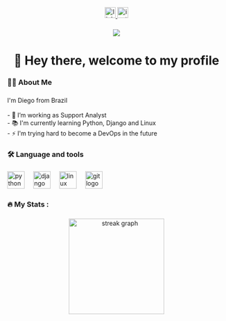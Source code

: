 <div align="center">
  <a href="https://www.linkedin.com/in/diego-nasser-fiuza-2b7ab1237/" target="_blank">
    <img src="https://img.shields.io/static/v1?message=LinkedIn&logo=linkedin&label=&color=0077B5&logoColor=white&labelColor=&style=for-the-badge" height="25" alt="linkedin logo"  />
  </a>
  <a href="https://www.instagram.com/diego_nfiuza/" target="_blank">
    <img src="https://img.shields.io/static/v1?message=Instagram&logo=instagram&label=&color=E4405F&logoColor=white&labelColor=&style=for-the-badge" height="25" alt="instagram logo"  />
  </a>
</div>

###

<div align="center">
  <img src="https://visitor-badge.laobi.icu/badge?page_id=DiegoFiuza.DiegoFiuza&"  />
</div>

###

<h1 align="center">👋 Hey there, welcome to my profile</h1>

###

<h3 align="left">👩‍💻  About Me</h3>

###

<p align="left">I'm Diego from Brazil<br><br>- 🔭 I’m working as Support Analyst<br>- 📚 I'm currently learning Python, Django and Linux<br>- ⚡ I'm trying hard to become a DevOps in the future</p>

###

<h3 align="left">🛠 Language and tools</h3>

###

<div align="left">
  <img src="https://cdn.jsdelivr.net/gh/devicons/devicon/icons/python/python-original.svg" height="40" alt="python logo"  />
  <img width="12" />
  <img src="https://cdn.jsdelivr.net/gh/devicons/devicon/icons/django/django-plain.svg" height="40" alt="django logo"  />
  <img width="12" />
  <img src="https://cdn.jsdelivr.net/gh/devicons/devicon/icons/linux/linux-original.svg" height="40" alt="linux logo"  />
  <img width="12" />
  <img src="https://cdn.jsdelivr.net/gh/devicons/devicon/icons/git/git-original.svg" height="40" alt="git logo"  />
</div>

###

<h3 align="left">🔥   My Stats :</h3>

###

<div align="center">
  <img src="https://streak-stats.demolab.com?user=DiegoFiuza&locale=en&mode=daily&theme=dark&hide_border=false&border_radius=5&order=3" height="220" alt="streak graph"  />
</div>

###
